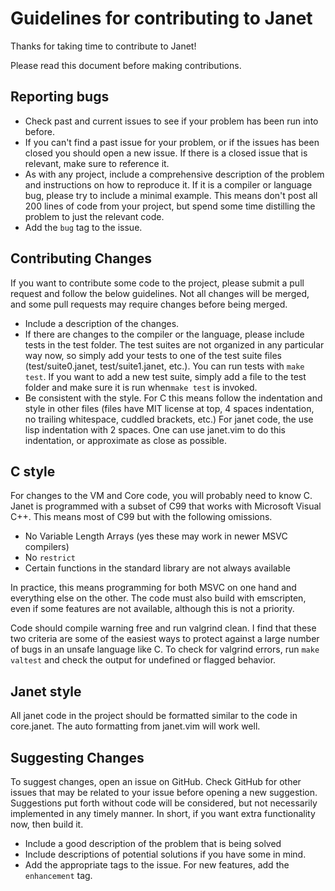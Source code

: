 # Guidelines for contributing to Janet

Thanks for taking time to contribute to Janet!

Please read this document before making contributions.

## Reporting bugs

* Check past and current issues to see if your problem has been run into before.
* If you can't find a past issue for your problem, or if the issues has been closed
  you should open a new issue. If there is a closed issue that is relevant, make
  sure to reference it.
* As with any project, include a comprehensive description of the problem and instructions
  on how to reproduce it. If it is a compiler or language bug, please try to include a minimal
  example. This means don't post all 200 lines of code from your project, but spend some time
  distilling the problem to just the relevant code.
* Add the `bug` tag to the issue.

## Contributing Changes

If you want to contribute some code to the project, please submit a pull request and
follow the below guidelines. Not all changes will be merged, and some pull requests
may require changes before being merged.

* Include a description of the changes.
* If there are changes to the compiler or the language, please include tests in the test folder.
  The test suites are not organized in any particular way now, so simply add your tests
  to one of the test suite files (test/suite0.janet, test/suite1.janet, etc.). You can
  run tests with `make test`. If you want to add a new test suite, simply add a file to
  the test folder and make sure it is run when`make test` is invoked.
* Be consistent with the style. For C this means follow the indentation and style in
  other files (files have MIT license at top, 4 spaces indentation, no trailing whitespace, cuddled brackets, etc.)
  For janet code, the use lisp indentation with 2 spaces. One can use janet.vim to
  do this indentation, or approximate as close as possible.

## C style

For changes to the VM and Core code, you will probably need to know C. Janet is programmed with
a subset of C99 that works with Microsoft Visual C++. This means most of C99 but with the following
omissions.

* No Variable Length Arrays (yes these may work in newer MSVC compilers)
* No `restrict` 
* Certain functions in the standard library are not always available

In practice, this means programming for both MSVC on one hand and everything else on the other.
The code must also build with emscripten, even if some features are not available, although
this is not a priority.

Code should compile warning free and run valgrind clean. I find that these two criteria are some
of the easiest ways to protect against a large number of bugs in an unsafe language like C. To check for
valgrind errors, run `make valtest` and check the output for undefined or flagged behavior.

## Janet style

All janet code in the project should be formatted similar to the code in core.janet.
The auto formatting from janet.vim will work well.

## Suggesting Changes

To suggest changes, open an issue on GitHub. Check GitHub for other issues
that may be related to your issue before opening a new suggestion. Suggestions
put forth without code will be considered, but not necessarily implemented in any
timely manner. In short, if you want extra functionality now, then build it.

* Include a good description of the problem that is being solved
* Include descriptions of potential solutions if you have some in mind.
* Add the appropriate tags to the issue. For new features, add the `enhancement` tag.
